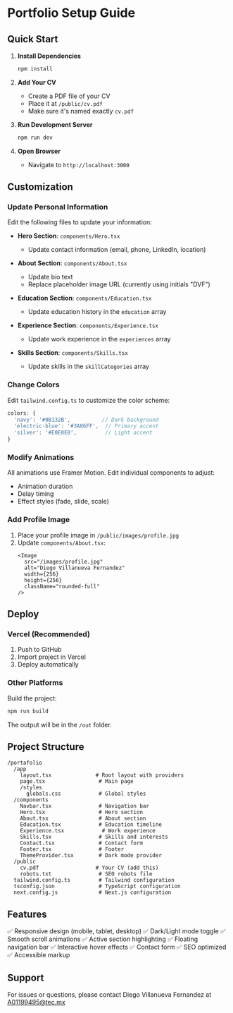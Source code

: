 # Portfolio Setup Guide

## Quick Start

1. **Install Dependencies**
   ```bash
   npm install
   ```

2. **Add Your CV**
   - Create a PDF file of your CV
   - Place it at `/public/cv.pdf`
   - Make sure it's named exactly `cv.pdf`

3. **Run Development Server**
   ```bash
   npm run dev
   ```

4. **Open Browser**
   - Navigate to `http://localhost:3000`

## Customization

### Update Personal Information
Edit the following files to update your information:

- **Hero Section**: `components/Hero.tsx`
  - Update contact information (email, phone, LinkedIn, location)

- **About Section**: `components/About.tsx`
  - Update bio text
  - Replace placeholder image URL (currently using initials "DVF")

- **Education Section**: `components/Education.tsx`
  - Update education history in the `education` array

- **Experience Section**: `components/Experience.tsx`
  - Update work experience in the `experiences` array

- **Skills Section**: `components/Skills.tsx`
  - Update skills in the `skillCategories` array

### Change Colors

Edit `tailwind.config.ts` to customize the color scheme:

```typescript
colors: {
  'navy': '#0B132B',          // Dark background
  'electric-blue': '#3A86FF',  // Primary accent
  'silver': '#E0E0E0',         // Light accent
}
```

### Modify Animations

All animations use Framer Motion. Edit individual components to adjust:
- Animation duration
- Delay timing
- Effect styles (fade, slide, scale)

### Add Profile Image

1. Place your profile image in `/public/images/profile.jpg`
2. Update `components/About.tsx`:
   ```tsx
   <Image
     src="/images/profile.jpg"
     alt="Diego Villanueva Fernandez"
     width={256}
     height={256}
     className="rounded-full"
   />
   ```

## Deploy

### Vercel (Recommended)

1. Push to GitHub
2. Import project in Vercel
3. Deploy automatically

### Other Platforms

Build the project:
```bash
npm run build
```

The output will be in the `/out` folder.

## Project Structure

```
/portafolio
  /app
    layout.tsx              # Root layout with providers
    page.tsx                 # Main page
    /styles
      globals.css            # Global styles
  /components
    Navbar.tsx               # Navigation bar
    Hero.tsx                 # Hero section
    About.tsx                # About section
    Education.tsx            # Education timeline
    Experience.tsx            # Work experience
    Skills.tsx               # Skills and interests
    Contact.tsx              # Contact form
    Footer.tsx               # Footer
    ThemeProvider.tsx        # Dark mode provider
  /public
    cv.pdf                  # Your CV (add this)
    robots.txt               # SEO robots file
  tailwind.config.ts         # Tailwind configuration
  tsconfig.json              # TypeScript configuration
  next.config.js             # Next.js configuration
```

## Features

✅ Responsive design (mobile, tablet, desktop)
✅ Dark/Light mode toggle
✅ Smooth scroll animations
✅ Active section highlighting
✅ Floating navigation bar
✅ Interactive hover effects
✅ Contact form
✅ SEO optimized
✅ Accessible markup

## Support

For issues or questions, please contact Diego Villanueva Fernandez at A01199495@tec.mx

